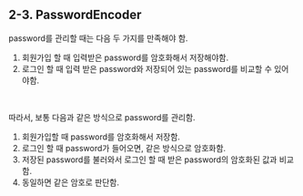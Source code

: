 ## 2-3. PasswordEncoder

password를 관리할 때는 다음 두 가지를 만족해야 함.

1. 회원가입 할 때 입력받은 password를 암호화해서 저장해야함.
2. 로그인 할 때 입력 받은 password와 저장되어 있는 password를 비교할 수 있어야함.

<br>

따라서, 보통 다음과 같은 방식으로 password를 관리함.

1. 회원가입할 때 password를 암호화해서 저장함.
2. 로그인 할 때 password가 들어오면, 같은 방식으로 암호화함.
3. 저장된 password를 불러와서 로그인 할 때 받은 password의 암호화된 값과 비교함.
4. 동일하면 같은 암호로 판단함.